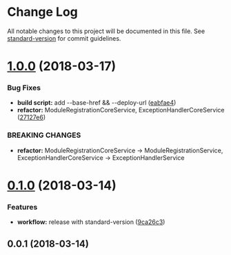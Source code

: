 # Change Log

All notable changes to this project will be documented in this file. See [standard-version](https://github.com/conventional-changelog/standard-version) for commit guidelines.

<a name="1.0.0"></a>
# [1.0.0](https://github.com/iwnow/redux-ng/compare/v0.1.0...v1.0.0) (2018-03-17)


### Bug Fixes

* **build script:** add --base-href  && --deploy-url ([eabfae4](https://github.com/iwnow/redux-ng/commit/eabfae4))
* **refactor:** ModuleRegistrationCoreService,  ExceptionHandlerCoreService ([27127e6](https://github.com/iwnow/redux-ng/commit/27127e6))


### BREAKING CHANGES

* **refactor:** ModuleRegistrationCoreService -> ModuleRegistrationService, ExceptionHandlerCoreService -> ExceptionHandlerService



<a name="0.1.0"></a>
# [0.1.0](https://github.com/iwnow/redux-ng/compare/v0.0.1...v0.1.0) (2018-03-14)


### Features

* **workflow:** release with standard-version ([9ca26c3](https://github.com/iwnow/redux-ng/commit/9ca26c3))



<a name="0.0.1"></a>
## 0.0.1 (2018-03-14)
